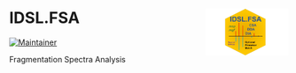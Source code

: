 # IDSL.FSA <img src='FSA_educational_files/Figures/IDSL.FSA-logo.jpg' width="150px" align="right" />

<!-- badges: start -->
[![Maintainer](https://img.shields.io/badge/maintainer-Sadjad_Fakouri_Baygi-blue)](https://github.com/sajfb)
<!-- badges: end -->

Fragmentation Spectra Analysis
